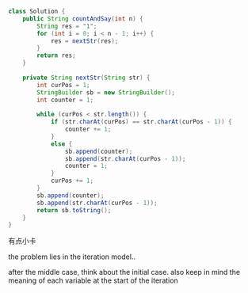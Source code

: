 
```java
class Solution {
    public String countAndSay(int n) {
        String res = "1";
        for (int i = 0; i < n - 1; i++) {
            res = nextStr(res);
        }
        return res;
    }
    
    private String nextStr(String str) {
        int curPos = 1;
        StringBuilder sb = new StringBuilder();
        int counter = 1;
        
        while (curPos < str.length()) {
            if (str.charAt(curPos) == str.charAt(curPos - 1)) {
                counter += 1;
            }
            else {
                sb.append(counter);
                sb.append(str.charAt(curPos - 1));
                counter = 1;
            }
            curPos += 1;
        }
        sb.append(counter);
        sb.append(str.charAt(curPos - 1));
        return sb.toString();
    }
}
```

有点小卡

the problem lies in the iteration model..

after the middle case, think about the initial case. also keep in mind the meaning of each variable at the start of the iteration

